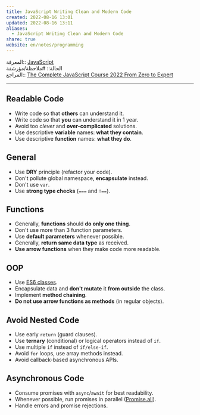 ```yaml
---  
title: JavaScript Writing Clean and Modern Code  
created: 2022-08-16 13:01  
updated: 2022-08-16 13:11  
aliases:  
  - JavaScript Writing Clean and Modern Code  
share: true  
website: en/notes/programming  
---  
```

  
المعرفة:: [JavaScript](JavaScript)  
الحالة:: #ملاحظة/مؤرشفة  
المراجع:: [The Complete JavaScript Course 2022 From Zero to Expert](The%20Complete%20JavaScript%20Course%202022%20From%20Zero%20to%20Expert)  
  
---  
  
## Readable Code  
  
- Write code so that **others** can understand it.  
- Write code so that **you** can understand it in 1 year.  
- Avoid too *clever* and **over-complicated** solutions.  
- Use descriptive **variable** names: **what they contain**.  
- Use descriptive **function** names: **what they do**.  
  
## General  
  
- Use **DRY** principle (refactor your code).  
- Don't pollute global namespace, **encapsulate** instead.  
- Don't use `var`.  
- Use **strong type checks** (`===` and `!==`).  
  
## Functions  
  
- Generally, **functions** should **do only one thing**.  
- Don't use more than 3 function parameters.  
- Use **default parameters** whenever possible.  
- Generally, **return same data type** as received.  
- **Use arrow functions** when they make code more readable.  
  
## OOP  
  
- Use [ES6 classes](,%20JavaScript%20OOP#ES6%20Classes%202%20ES6%20Classes).  
- Encapsulate data and **don't mutate** it **from outside** the class.  
- Implement **method chaining**.  
- **Do not use arrow functions as methods** (in regular objects).  
  
## Avoid Nested Code  
  
- Use early `return` (guard clauses).  
- Use **ternary** (conditional) or logical operators instead of `if`.  
- Use multiple `if` instead of `if/else-if`.  
- Avoid `for` loops, use array methods instead.  
- Avoid callback-based asynchronous APIs.  
  
## Asynchronous Code  
  
- Consume promises with `async`/`await` for best readability.  
- Whenever possible, run promises in parallel ([Promise.all](,%20JavaScript%20Asynchronous#Running%20Promises%20in%20Parallel%20with%20Promise%20all)).  
- Handle errors and promise rejections.  
